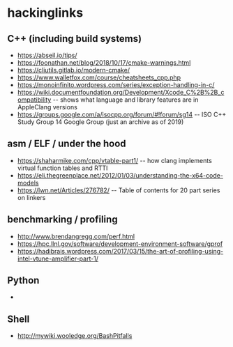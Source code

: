 # hackinglinks

## C++ (including build systems)
* https://abseil.io/tips/
* https://foonathan.net/blog/2018/10/17/cmake-warnings.html
* https://cliutils.gitlab.io/modern-cmake/
* https://www.walletfox.com/course/cheatsheets_cpp.php
* https://monoinfinito.wordpress.com/series/exception-handling-in-c/
* https://wiki.documentfoundation.org/Development/Xcode_C%2B%2B_compatibility -- shows what language and library features are in AppleClang versions
* https://groups.google.com/a/isocpp.org/forum/#!forum/sg14 -- ISO C++ Study Group 14 Google Group (just an archive as of 2019)

## asm / ELF / under the hood
* https://shaharmike.com/cpp/vtable-part1/ -- how clang implements virtual function tables and RTTI
* https://eli.thegreenplace.net/2012/01/03/understanding-the-x64-code-models
* https://lwn.net/Articles/276782/ -- Table of contents for 20 part series on linkers

## benchmarking / profiling
* http://www.brendangregg.com/perf.html
* https://hpc.llnl.gov/software/development-environment-software/gprof
* https://hadibrais.wordpress.com/2017/03/15/the-art-of-profiling-using-intel-vtune-amplifier-part-1/

## Python
* 

## Shell
* http://mywiki.wooledge.org/BashPitfalls
